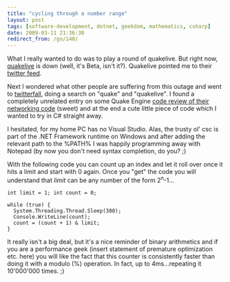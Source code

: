 ```yaml
---
title: "cycling through a number range"
layout: post
tags: [software-development, dotnet, geekdom, mathematics, csharp]
date: 2009-03-11 21:36:30
redirect_from: /go/140/
---
```


What I really wanted to do was to play a round of quakelive. But right now, [quakelive](http://www.quakelive.com/) is down (well, it's Beta, isn't it?). Quakelive pointed me to their [twitter feed](http://twitter.com/quakelive). 

Next I wondered what other people are suffering from this outage and went to [twitterfall](http://twitterfall.com/), doing a search on "quake" and "quakelive". I found a completely unrelated entry on some Quake Engine [code review of their networking code](http://fabiensanglard.net/quakeSource/quakeSourceNetWork.php) (sweet) and at the end a cute little piece of code which I wanted to try in C# straight away. 

I hesitated, for my home PC has no Visual Studio. Alas, the trusty ol' csc is part of the .NET Framework runtime on Windows and after adding the relevant path to the %PATH% I was happily programming away with Notepad (by now you don't need syntax completion, do you? ;)

With the following code you can count up an index and let it roll over once it hits a limit and start with 0 again. Once you "get" the code you will understand that _limit_ can be any number of the form 2<sup>n</sup>-1...


	int limit = 1; int count = 0;

	while (true) {
	  System.Threading.Thread.Sleep(300);
	  Console.WriteLine(count);
	  count = (count + 1) & limit;
	}


It really isn't a big deal, but it's a nice reminder of binary arithmetics and if you are a performance geek (insert statement of premature optimization etc. here) you will like the fact that this counter is consistently faster than doing it with a modulo (%) operation. In fact, up to 4ms...repeating it 10'000'000 times. ;)